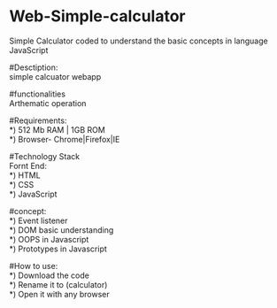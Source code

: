 # Web-Simple-calculator
   Simple Calculator coded to understand the basic concepts in language JavaScript

#Desctiption:<br/>
  simple calcuator webapp<br/>
  
#functionalities<br/>
  Arthematic operation<br/>
  
#Requirements:<br/>
  *) 512 Mb RAM | 1GB ROM<br/>
  *) Browser- Chrome|Firefox|IE<br/>
 
#Technology Stack<br/>
  Fornt End:<br/>
    *) HTML<br/>
    *) CSS<br/>
    *) JavaScript<br/>

#concept:<br/>
  *) Event listener<br/>
  *) DOM basic understanding<br/>
  *) OOPS in Javascript<br/>
  *) Prototypes in Javascript<br/>
 
 #How to use:<br/>
    *) Download the code<br/>
    *) Rename it to (calculator)<br/>
    *) Open it with any browser<br/>
